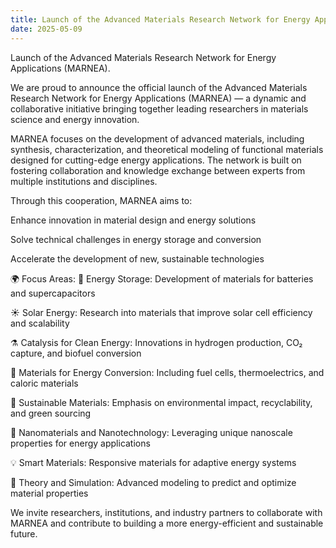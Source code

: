 ```yaml
---
title: Launch of the Advanced Materials Research Network for Energy Applications (MARNEA)
date: 2025-05-09
---
```


Launch of the Advanced Materials Research Network for Energy Applications (MARNEA).

<!--more-->

We are proud to announce the official launch of the Advanced Materials Research Network for Energy Applications (MARNEA) — a dynamic and collaborative initiative bringing together leading researchers in materials science and energy innovation.

MARNEA focuses on the development of advanced materials, including synthesis, characterization, and theoretical modeling of functional materials designed for cutting-edge energy applications. The network is built on fostering collaboration and knowledge exchange between experts from multiple institutions and disciplines.

Through this cooperation, MARNEA aims to:

Enhance innovation in material design and energy solutions

Solve technical challenges in energy storage and conversion

Accelerate the development of new, sustainable technologies

🌍 Focus Areas:
🔋 Energy Storage: Development of materials for batteries and supercapacitors

☀️ Solar Energy: Research into materials that improve solar cell efficiency and scalability

⚗️ Catalysis for Clean Energy: Innovations in hydrogen production, CO₂ capture, and biofuel conversion

🔁 Materials for Energy Conversion: Including fuel cells, thermoelectrics, and caloric materials

🌱 Sustainable Materials: Emphasis on environmental impact, recyclability, and green sourcing

🔬 Nanomaterials and Nanotechnology: Leveraging unique nanoscale properties for energy applications

💡 Smart Materials: Responsive materials for adaptive energy systems

🧠 Theory and Simulation: Advanced modeling to predict and optimize material properties

We invite researchers, institutions, and industry partners to collaborate with MARNEA and contribute to building a more energy-efficient and sustainable future.
